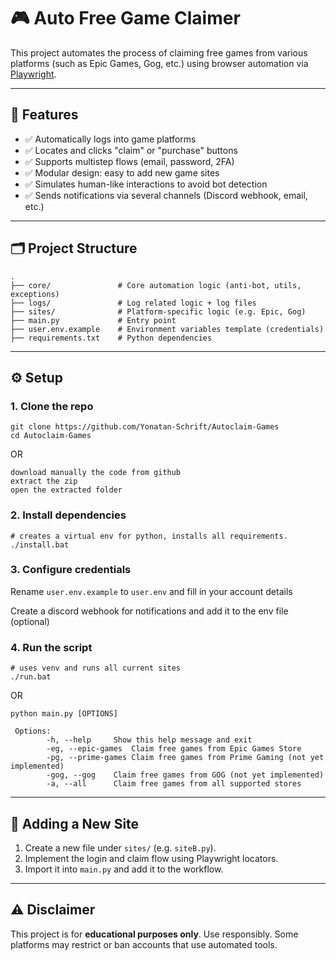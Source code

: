 # 🎮 Auto Free Game Claimer

This project automates the process of claiming free games from various platforms (such as Epic Games, Gog, etc.) using browser automation via [Playwright](https://playwright.dev/).

---

## 🚀 Features

* ✅ Automatically logs into game platforms
* ✅ Locates and clicks "claim" or "purchase" buttons
* ✅ Supports multistep flows (email, password, 2FA)
* ✅ Modular design: easy to add new game sites
* ✅ Simulates human-like interactions to avoid bot detection
* ✅ Sends notifications via several channels (Discord webhook, email, etc.)
---

## 🗂️ Project Structure

```
.
├── core/               # Core automation logic (anti-bot, utils, exceptions)
├── logs/               # Log related logic + log files
├── sites/              # Platform-specific logic (e.g. Epic, Gog)
├── main.py             # Entry point
├── user.env.example    # Environment variables template (credentials)
├── requirements.txt    # Python dependencies
```

---

## ⚙️ Setup

### 1. Clone the repo

```
git clone https://github.com/Yonatan-Schrift/Autoclaim-Games
cd Autoclaim-Games
```
OR
```
download manually the code from github
extract the zip
open the extracted folder
```

### 2. Install dependencies

```
# creates a virtual env for python, installs all requirements.
./install.bat
```

### 3. Configure credentials

Rename `user.env.example` to `user.env` and fill in your account details

Create a discord webhook for notifications and add it to the env file (optional)

### 4. Run the script

```
# uses venv and runs all current sites
./run.bat
```
OR
```
python main.py [OPTIONS]
```
     Options:
            -h, --help     Show this help message and exit
            -eg, --epic-games  Claim free games from Epic Games Store
            -pg, --prime-games Claim free games from Prime Gaming (not yet implemented)
            -gog, --gog    Claim free games from GOG (not yet implemented)
            -a, --all      Claim free games from all supported stores

---

## 🧩 Adding a New Site

1. Create a new file under `sites/` (e.g. `siteB.py`).
2. Implement the login and claim flow using Playwright locators.
3. Import it into `main.py` and add it to the workflow.

---

## ⚠️ Disclaimer

This project is for **educational purposes only**. Use responsibly. Some platforms may restrict or ban accounts that use automated tools.

